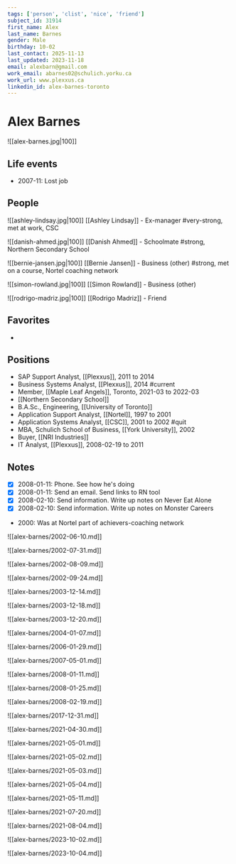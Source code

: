 ```yaml
---
tags: ['person', 'clist', 'nice', 'friend']
subject_id: 31914
first_name: Alex
last_name: Barnes
gender: Male
birthday: 10-02
last_contact: 2025-11-13
last_updated: 2023-11-18
email: alexbarn@gmail.com
work_email: abarnes02@schulich.yorku.ca
work_url: www.plexxus.ca
linkedin_id: alex-barnes-toronto
---
```


# Alex Barnes


![[alex-barnes.jpg|100]]

## Life events

- 2007-11: Lost job


## People

![[ashley-lindsay.jpg|100]]
[[Ashley Lindsay]] - Ex-manager #very-strong, met at work, CSC

![[danish-ahmed.jpg|100]]
[[Danish Ahmed]] - Schoolmate #strong, Northern Secondary School

![[bernie-jansen.jpg|100]]
[[Bernie Jansen]] - Business (other) #strong, met on a course, Nortel coaching network

![[simon-rowland.jpg|100]]
[[Simon Rowland]] - Business (other)

![[rodrigo-madriz.jpg|100]]
[[Rodrigo Madriz]] - Friend


## Favorites

- 

## Positions

- SAP Support Analyst, [[Plexxus]], 2011 to 2014
- Business Systems Analyst, [[Plexxus]], 2014 #current
- Member, [[Maple Leaf Angels]], Toronto, 2021-03 to 2022-03
- [[Northern Secondary School]]
- B.A.Sc., Engineering, [[University of Toronto]]
- Application Support Analyst, [[Nortel]], 1997 to 2001
- Application Systems Analyst, [[CSC]], 2001 to 2002 #quit
- MBA, Schulich School of Business, [[York University]], 2002
- Buyer, [[NRI Industries]]
- IT Analyst, [[Plexxus]], 2008-02-19 to 2011

## Notes

- [x]  2008-01-11: Phone. See how he's doing
- [x]  2008-01-11: Send an email. Send links to RN tool
- [x]  2008-02-10: Send information. Write up notes on Never Eat Alone
- [x]  2008-02-10: Send information. Write up notes on Monster Careers

- 2000: Was at Nortel part of achievers-coaching network 








![[alex-barnes/2002-06-10.md]]

![[alex-barnes/2002-07-31.md]]

![[alex-barnes/2002-08-09.md]]

![[alex-barnes/2002-09-24.md]]

![[alex-barnes/2003-12-14.md]]

![[alex-barnes/2003-12-18.md]]

![[alex-barnes/2003-12-20.md]]

![[alex-barnes/2004-01-07.md]]

![[alex-barnes/2006-01-29.md]]

![[alex-barnes/2007-05-01.md]]

![[alex-barnes/2008-01-11.md]]

![[alex-barnes/2008-01-25.md]]

![[alex-barnes/2008-02-19.md]]

![[alex-barnes/2017-12-31.md]]

![[alex-barnes/2021-04-30.md]]

![[alex-barnes/2021-05-01.md]]

![[alex-barnes/2021-05-02.md]]

![[alex-barnes/2021-05-03.md]]

![[alex-barnes/2021-05-04.md]]

![[alex-barnes/2021-05-11.md]]

![[alex-barnes/2021-07-20.md]]

![[alex-barnes/2021-08-04.md]]

![[alex-barnes/2023-10-02.md]]

![[alex-barnes/2023-10-04.md]]

